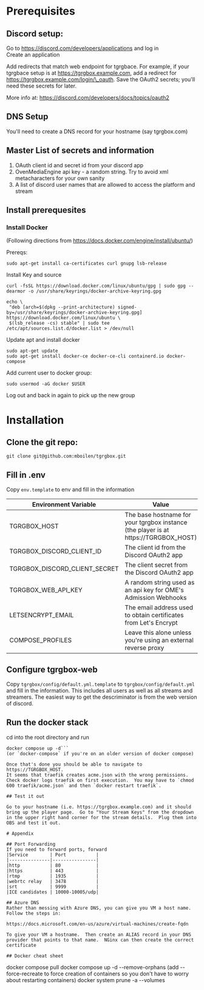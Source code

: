 # Prerequisites
## Discord setup:
Go to https://discord.com/developers/applications and log in  
Create an application 

Add redirects that match web endpoint for tgrgbace.  For example, if your tgrgbace
setup is at https://tgrgbox.example.com, add a redirect for https://tgrgbox.example.com/login/\_oauth.  Save the OAuth2 secrets; you'll need these secrets for later.

More info at: https://discord.com/developers/docs/topics/oauth2

## DNS Setup
You'll need to create a DNS record for your hostname (say tgrgbox.com)

## Master List of secrets and information
1. OAuth client id and secret id from your discord app
2. OvenMediaEngine api key - a random string.  Try to avoid xml metacharacters for your own sanity
3. A list of discord user names that are allowed to access the platform and stream


## Install prerequesites
### Install Docker
(Following directions from https://docs.docker.com/engine/install/ubuntu/)

Prereqs:

```sudo apt-get install ca-certificates curl gnupg lsb-release```

Install Key and source
 ```
curl -fsSL https://download.docker.com/linux/ubuntu/gpg | sudo gpg --dearmor -o /usr/share/keyrings/docker-archive-keyring.gpg

echo \
  "deb [arch=$(dpkg --print-architecture) signed-by=/usr/share/keyrings/docker-archive-keyring.gpg] https://download.docker.com/linux/ubuntu \
  $(lsb_release -cs) stable" | sudo tee /etc/apt/sources.list.d/docker.list > /dev/null

```
  
Update apt and install docker
```
sudo apt-get update
sudo apt-get install docker-ce docker-ce-cli containerd.io docker-compose
```
 
 Add current user to docker group:
 
 ```sudo usermod -aG docker $USER```
 
Log out and back in again to pick up the new group

# Installation

## Clone the git repo:
```git clone git@github.com:mboilen/tgrgbox.git```

## Fill in .env ##
Copy `env.template` to env and fill in the information

| Environment Variable | Value |
|---|---|
| TGRGBOX_HOST | The base hostname for your tgrgbox instance (the player is at https://TGRGBOX_HOST)|
| TGRGBOX_DISCORD_CLIENT_ID | The client id from the Discord OAuth2 app|
| TGRGBOX_DISCORD_CLIENT_SECRET | The client secret from the Discord OAuth2 app|
| TGRGBOX_WEB_API_KEY | A random string used as an api key for OME's Admission Webhooks|
| LETSENCRYPT_EMAIL | The email address used to obtain certificates from Let's Encrypt|
| COMPOSE_PROFILES |Leave this alone unless you're using an external reverse proxy|

## Configure tgrgbox-web
Copy `tgrgbox/config/default.yml.template` to `tgrgbox/config/default.yml` and fill in the information.  This
includes all users as well as all streams and streamers.  The easiest way to get the descriminator is from the web version of discord.

## Run the docker stack
cd into the root directory and run
```docker create network tgrgbox-network
docker compose up -d``` 
(or `docker-compose` if you're on an older version of docker compose)

Once that's done you should be able to navigate to https://TGRGBOX_HOST.  
It seems that traefik creates acme.json with the wrong permissions.  Check docker logs traefik on first execution.  You may have to `chmod 600 traefik/acme.json` and then `docker restart traefik`.

## Test it out

Go to your hostname (i.e. https://tgrgbox.example.com) and it should bring up the player page.  Go to "Your Stream Keys" from the dropdown in the upper right hand corner for the stream details.  Plug them into OBS and test it out.

# Appendix

## Port Forwarding
If you need to forward ports, forward
|Service        | Port           |
|---------------|----------------|
|http           | 80             |
|https          | 443            |
|rtmp           | 1935           |
|webrtc relay   | 3478           |
|srt            | 9999           |
|ICE candidates | 10000-10005/udp|

## Azure DNS
Rather than messing with Azure DNS, you can give you VM a host name.  Follow the steps in:

https://docs.microsoft.com/en-us/azure/virtual-machines/create-fqdn

To give your VM a hostname.  Then create an ALIAS record in your DNS provider that points to that name.  NGinx can then create the correct certificate

## Docker cheat sheet
```
docker compose pull
docker compose up -d --remove-orphans (add --force-recreate to force creation of containers so you don't have to worry about restarting containers)
docker system prune -a --volumes
```
